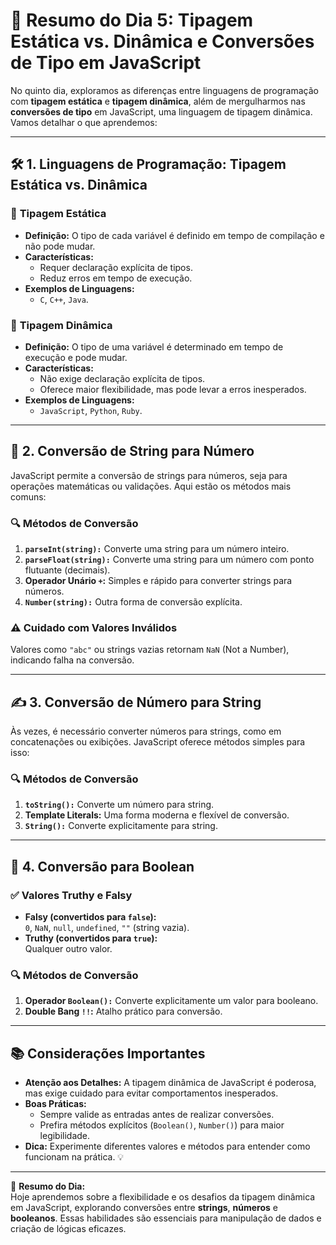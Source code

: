 # 📅 Resumo do Dia 5: Tipagem Estática vs. Dinâmica e Conversões de Tipo em JavaScript

No quinto dia, exploramos as diferenças entre linguagens de programação com **tipagem estática** e **tipagem dinâmica**, além de mergulharmos nas **conversões de tipo** em JavaScript, uma linguagem de tipagem dinâmica. Vamos detalhar o que aprendemos:  

---

## 🛠️ 1. Linguagens de Programação: Tipagem Estática vs. Dinâmica

### 🧩 **Tipagem Estática**
- **Definição:** O tipo de cada variável é definido em tempo de compilação e não pode mudar.
- **Características:**
  - Requer declaração explícita de tipos.
  - Reduz erros em tempo de execução.
- **Exemplos de Linguagens:**  
  - `C`, `C++`, `Java`.

### 🔄 **Tipagem Dinâmica**
- **Definição:** O tipo de uma variável é determinado em tempo de execução e pode mudar.
- **Características:**
  - Não exige declaração explícita de tipos.
  - Oferece maior flexibilidade, mas pode levar a erros inesperados.
- **Exemplos de Linguagens:**  
  - `JavaScript`, `Python`, `Ruby`.

---

## 🔢 2. Conversão de String para Número

JavaScript permite a conversão de strings para números, seja para operações matemáticas ou validações. Aqui estão os métodos mais comuns:

### 🔍 **Métodos de Conversão**
1. **`parseInt(string):`** Converte uma string para um número inteiro.
2. **`parseFloat(string):`** Converte uma string para um número com ponto flutuante (decimais).
3. **Operador Unário `+`:** Simples e rápido para converter strings para números.
4. **`Number(string):`** Outra forma de conversão explícita.

### ⚠️ **Cuidado com Valores Inválidos**
Valores como `"abc"` ou strings vazias retornam `NaN` (Not a Number), indicando falha na conversão.

---

## ✍️ 3. Conversão de Número para String

Às vezes, é necessário converter números para strings, como em concatenações ou exibições. JavaScript oferece métodos simples para isso:

### 🔍 **Métodos de Conversão**
1. **`toString():`** Converte um número para string.
2. **Template Literals:** Uma forma moderna e flexível de conversão.
3. **`String():`** Converte explicitamente para string.

---

## 🔄 4. Conversão para Boolean

### ✅ **Valores Truthy e Falsy**
- **Falsy (convertidos para `false`):**  
  `0`, `NaN`, `null`, `undefined`, `""` (string vazia).  
- **Truthy (convertidos para `true`):**  
  Qualquer outro valor.

### 🔍 **Métodos de Conversão**
1. **Operador `Boolean():`** Converte explicitamente um valor para booleano.
2. **Double Bang `!!`:** Atalho prático para conversão.

---

## 📚 Considerações Importantes

- **Atenção aos Detalhes:** A tipagem dinâmica de JavaScript é poderosa, mas exige cuidado para evitar comportamentos inesperados.
- **Boas Práticas:**
  - Sempre valide as entradas antes de realizar conversões.
  - Prefira métodos explícitos (`Boolean()`, `Number()`) para maior legibilidade.
- **Dica:** Experimente diferentes valores e métodos para entender como funcionam na prática. 💡

---

🎉 **Resumo do Dia:**  
Hoje aprendemos sobre a flexibilidade e os desafios da tipagem dinâmica em JavaScript, explorando conversões entre **strings**, **números** e **booleanos**. Essas habilidades são essenciais para manipulação de dados e criação de lógicas eficazes.